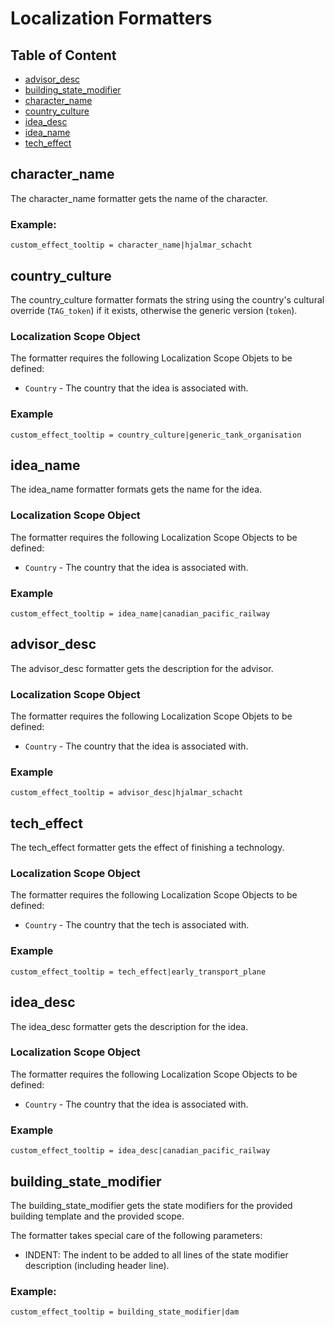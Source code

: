 # Localization Formatters

## Table of Content

* [advisor_desc](#advisor_desc)
* [building_state_modifier](#building_state_modifier)
* [character_name](#character_name)
* [country_culture](#country_culture)
* [idea_desc](#idea_desc)
* [idea_name](#idea_name)
* [tech_effect](#tech_effect)

## character_name
The character_name formatter gets the name of the character.

### Example:
```
custom_effect_tooltip = character_name|hjalmar_schacht
```


## country_culture
The country_culture formatter formats the string using the country's cultural override (`TAG_token`) if it exists,
otherwise the generic version (`token`).

### Localization Scope Object
The formatter requires the following Localization Scope Objets to be defined:
* `Country` - The country that the idea is associated with.

### Example
```
custom_effect_tooltip = country_culture|generic_tank_organisation
```


## idea_name
The idea_name formatter formats gets the name for the idea.

### Localization Scope Object
The formatter requires the following Localization Scope Objects to be defined:
* `Country` - The country that the idea is associated with.

### Example
```
custom_effect_tooltip = idea_name|canadian_pacific_railway
```


## advisor_desc
The advisor_desc formatter gets the description for the advisor.

### Localization Scope Object
The formatter requires the following Localization Scope Objets to be defined:
* `Country` - The country that the idea is associated with.

### Example
```
custom_effect_tooltip = advisor_desc|hjalmar_schacht
```


## tech_effect
The tech_effect formatter gets the effect of finishing a technology.

### Localization Scope Object
The formatter requires the following Localization Scope Objects to be defined:
* `Country` - The country that the tech is associated with.

### Example
```
custom_effect_tooltip = tech_effect|early_transport_plane
```


## idea_desc
The idea_desc formatter gets the description for the idea.

### Localization Scope Object
The formatter requires the following Localization Scope Objects to be defined:
* `Country` - The country that the idea is associated with.

### Example
```
custom_effect_tooltip = idea_desc|canadian_pacific_railway
```


## building_state_modifier
The building_state_modifier gets the state modifiers for the provided building template and the provided scope.

The formatter takes special care of the following parameters:
- INDENT: The indent to be added to all lines of the state modifier description (including header line).

### Example:
```
custom_effect_tooltip = building_state_modifier|dam
```


